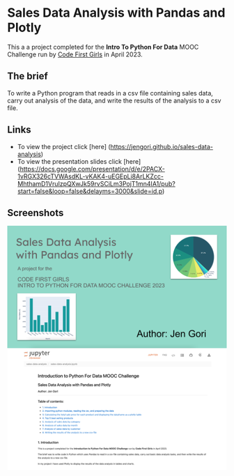 # Sales Data Analysis with Pandas and Plotly

This a a project completed for the **Intro To Python For Data** MOOC Challenge run by [Code First Girls](https://codefirstgirls.com) in April 2023.

## The brief

To write a Python program that reads in a csv file containing sales data, carry out analysis of the data, and write the results of the analysis to a csv file.

## Links

- To view the project click [here] (https://jengori.github.io/sales-data-analysis)
- To view the presentation slides click [here] (https://docs.google.com/presentation/d/e/2PACX-1vRGX326cTVWAsdKL-vKAK4-uEGEpLi8ArLKZcc-MhthamD1VruIzpQXwJk59rvSCiLm3PojT1mn4IA1/pub?start=false&loop=false&delayms=3000&slide=id.p)

## Screenshots

![](./slides-screenshot.png)
![](./project-screenshot.png)

